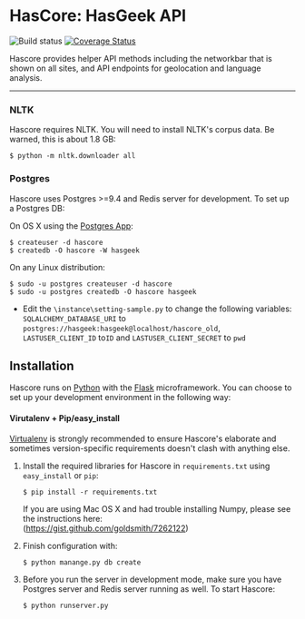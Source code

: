 HasCore: HasGeek API
====================

![Build status](https://secure.travis-ci.org/hasgeek/hascore.png)
[![Coverage Status](https://coveralls.io/repos/hasgeek/hascore/badge.png?branch=master)](https://coveralls.io/r/hasgeek/hascore?branch=master)

Hascore provides helper API methods including the networkbar that is shown on all sites, and API endpoints for geolocation and language analysis.

-----
### NLTK

Hascore requires NLTK. You will need to install NLTK's corpus data. Be warned, this is about 1.8 GB:

    $ python -m nltk.downloader all
    
### Postgres

Hascore uses Postgres >=9.4 and Redis server for development. To set up a Postgres DB:

On OS X using the [Postgres App](http://postgresapp.com):

    $ createuser -d hascore 
    $ createdb -O hascore -W hasgeek

On any Linux distribution:

    $ sudo -u postgres createuser -d hascore
    $ sudo -u postgres createdb -O hascore hasgeek
    
* Edit the `\instance\setting-sample.py` to change the following variables: `SQLALCHEMY_DATABASE_URI` to `postgres://hasgeek:hasgeek@localhost/hascore_old`, `LASTUSER_CLIENT_ID` to`ID` and `LASTUSER_CLIENT_SECRET` to `pwd`

## Installation

Hascore runs on [Python](https://www.python.org) with the [Flask](http://flask.pocoo.org/) microframework. You can choose to set up your development environment in the following way:

#### Virutalenv + Pip/easy_install

[Virtualenv](docs.python-guide.org/en/latest/dev/virtualenvs/) is strongly recommended to ensure Hascore's elaborate and sometimes version-specific requirements doesn't clash with anything else.

1. Install the required libraries for Hascore in `requirements.txt` using `easy_install` or `pip`:

    `$ pip install -r requirements.txt`

   If you are using Mac OS X and had trouble installing Numpy, please see the instructions here:            
   (https://gist.github.com/goldsmith/7262122)

  
2. Finish configuration with:

    `$ python manange.py db create`

3. Before you run the server in development mode, make sure you have Postgres server and Redis server running as well. To start     Hascore:

    `$ python runserver.py`


